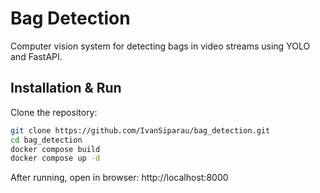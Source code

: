 # Bag Detection

Computer vision system for detecting bags in video streams using YOLO and FastAPI.

## Installation & Run

Clone the repository:

```bash
git clone https://github.com/IvanSiparau/bag_detection.git
cd bag_detection
docker compose build
docker compose up -d
```

After running, open in browser: http://localhost:8000

